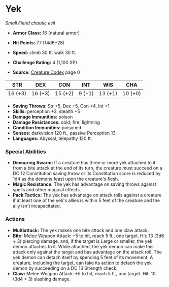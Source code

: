 # Yek

*Small* *Fiend* *chaotic evil*

- **Armor Class:** 16 (natural armor)
- **Hit Points:** 77 (14d6+28)
- **Speed:** climb 30 ft. walk 30 ft.

- **Challenge Rating:** 4 (1,100 XP)
- **Source:** [Creature Codex](https://koboldpress.com/kpstore/product/creature-codex-for-5th-edition-dnd) page 0

| STR | DEX | CON | INT | WIS | CHA |
| --- | --- | --- | --- | --- | --- |
| 16 (+3) | 16 (+3) | 15 (+2) | 9 (-1) | 13 (+1) | 10 (+0) |

- **Saving Throws**: Str +5, Dex +5, Con +4, Int +1
- **Skills:** perception +3, stealth +5
- **Damage Immunities:** poison
- **Damage Resistances:** cold, fire, lightning
- **Condition Immunities:** poisoned
- **Senses:** darkvision 120 ft., passive Perception 13
- **Languages:** Abyssal, telepathy 120 ft.

### Special Abilities

- **Devouring Swarm:** If a creature has three or more yek attached to it from a bite attack at the end of its turn, the creature must succeed on a DC 12 Constitution saving throw or its Constitution score is reduced by 1d4 as the demons feast upon the creature's flesh.
- **Magic Resistance:** The yek has advantage on saving throws against spells and other magical effects.
- **Pack Tactics:** The yek has advantage on attack rolls against a creature if at least one of the yek's allies is within 5 feet of the creature and the ally isn't incapacitated.

### Actions

- **Multiattack:** The yek makes one bite attack and one claw attack.
- **Bite:** Melee Weapon Attack: +5 to hit, reach 5 ft., one target. Hit: 13 (3d6 + 3) piercing damage, and, if the target is Large or smaller, the yek demon attaches to it. While attached, the yek demon can make this attack only against the target and has advantage on the attack roll. The yek demon can detach itself by spending 5 feet of its movement. A creature, including the target, can take its action to detach the yek demon by succeeding on a DC 13 Strength check.
- **Claw:** Melee Weapon Attack: +5 to hit, reach 5 ft., one target. Hit: 10 (3d4 + 3) slashing damage.


